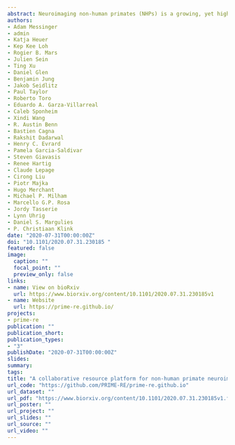 ```yaml
---
abstract: Neuroimaging non-human primates (NHPs) is a growing, yet highly specialized field of neuroscience. Resources that were primarily developed for human neuroimaging often need to be significantly adapted for use with NHPs or other animals, which has led to an abundance of custom, in-house solutions. In recent years, the global NHP neuroimaging community has made significant efforts to transform the field towards more open and collaborative practices. Here we present the PRIMatE Resource Exchange (PRIME-RE), a new collaborative online platform for NHP neuroimaging. PRIME-RE is a dynamic community-driven hub for the exchange of practical knowledge, specialized analytical tools, and open data repositories, specifically related to NHP neuroimaging. PRIME-RE caters to both researchers and developers who are either new to the field, looking to stay abreast of the latest developments, or seeking to collaboratively advance the field.
authors:
- Adam Messinger
- admin
- Katja Heuer
- Kep Kee Loh
- Rogier B. Mars
- Julien Sein
- Ting Xu
- Daniel Glen
- Benjamin Jung
- Jakob Seidlitz
- Paul Taylor
- Roberto Toro
- Eduardo A. Garza-Villarreal
- Caleb Sponheim
- Xindi Wang
- R. Austin Benn
- Bastien Cagna
- Rakshit Dadarwal
- Henry C. Evrard
- Pamela Garcia-Saldivar
- Steven Giavasis
- Renee Hartig
- Claude Lepage
- Cirong Liu
- Piotr Majka
- Hugo Merchant
- Michael P. Milham
- Marcello G.P. Rosa
- Jordy Tasserie
- Lynn Uhrig
- Daniel S. Margulies
- P. Christiaan Klink
date: "2020-07-31T00:00:00Z"
doi: "10.1101/2020.07.31.230185 "
featured: false
image:
  caption: ""
  focal_point: ""
  preview_only: false
links:
- name: View on bioRxiv
  url: https://www.biorxiv.org/content/10.1101/2020.07.31.230185v1
- name: Website
  url: https://prime-re.github.io/
projects:
- prime-re
publication: ""
publication_short:
publication_types:
- "3"
publishDate: "2020-07-31T00:00:00Z"
slides:
summary:
tags:
title: "A collaborative resource platform for non-human primate neuroimaging"
url_code: "https://github.com/PRIME-RE/prime-re.github.io"
url_dataset: ""
url_pdf: "https://www.biorxiv.org/content/10.1101/2020.07.31.230185v1.full.pdf"
url_poster: ""
url_project: ""
url_slides: ""
url_source: ""
url_video: ""
---
```


